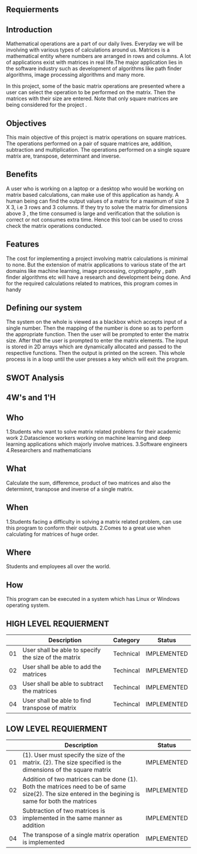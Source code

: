 ## Requierments


## Introduction
Mathematical operations are a part of our daily lives. Everyday we will be involving with various types of calculations around us. Matrices is a mathematical entity where numbers are arranged in rows and columns. A lot of applications exist with matrices in real life.The major application lies in the software industry such as development of algorithms like path finder algorithms, image processing algorithms and many more.

In this project, some of the basic matrix operations are presented where a user can select the operation to be performed on the matrix. Then the matrices with their size are entered. Note that only square matrices are being considered for the project .

## Objectives
This main objective of this project is matrix operations on square matrices. The operations performed on a pair of square matrices are, addition, subtraction and multiplication. The operations performed on a single square matrix are, transpose, determinant and inverse.


## Benefits
A user who is working on a laptop or a desktop who would be working on matrix based calculations, can make use of this application as handy. A human being can find the output values of a matrix for a maximum of size 3 X 3, i.e 3 rows and 3 columns. If they try to solve the matrix for dimensions above 3 , the time consumed is large and verification that the solution is correct or not consumes extra time. Hence this tool can be used to cross check the matrix operations conducted.

## Features
The cost for implementing a project involving matrix calculations is minimal to none. But the extension of matrix applications to various state of the art domains like machine learning, image processing, cryptography , path finder algorithms etc will have a research and development being done. And for the required calculations related to matrices, this program comes in handy

## Defining our system
The system on the whole is viewed as a blackbox which accepts input of a single number. Then the mapping of the number is done so as to perform the appropriate function. Then the user will be prompted to enter the matrix size. After that the user is prompted to enter the matrix elements. The input is stored in 2D arrays which are dynamically allocated and passed to the respective functions. Then the output is printed on the screen. This whole process is in a loop until the user presses a key which will exit the program.

## SWOT Analysis

## 4W's and 1'H

## Who
1.Students who want to solve matrix related problems for their academic work
2.Datascience workers working on machine learning and deep learning applications which majorly involve matrices.
3.Software engineers
4.Researchers and mathematicians

## What
Calculate the sum, differemce, product of two matrices and also the determinnt, transpose and inverse of a single matrix.

## When
1.Students facing a difficulty in solving a matrix related problem, can use this program to conform their outputs.
2.Comes to a great use when calculating for matrices of huge order.


## Where
Students and employees  all over the world.

## How
This program can be executed in a system which has Linux or Windows operating system.


## HIGH LEVEL REQUIERMENT

|  |Description|Category|Status|
|--|--|--|--|
|01|User shall be able to specify the size of the matrix|Technical|IMPLEMENTED|
|02|User shall be able to add the matrices|Techincal|IMPLEMENTED|
|03|User shall be able to subtract the matrices|Techincal|IMPLEMENTED|
|04|User shall be able to find  transpose of matrix|Techincal	|IMPLEMENTED|


## LOW LEVEL REQUIERMENT

|  |Description|Status|
|--|--|--|
|01|(1). User must specify the size of the matrix. (2). The size specified is the dimensions of the square matrix|IMPLEMENTED|
|02|Addition of two matrices can be done (1). Both the matrices need to be of same size(2). The size entered in the begining is same for both the matrices|IMPLEMENTED|
|03|Subtraction of two matrices is implemented in the same manner as addition|IMPLEMENTED|
|04|The transpose of a single matrix operation is implemented|IMPLEMENTED|




